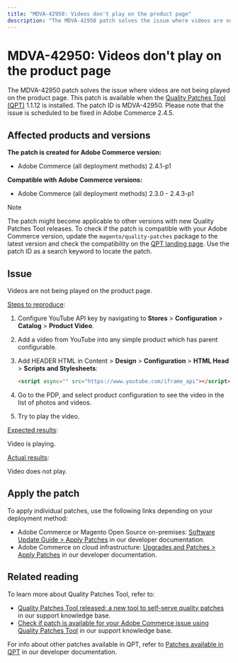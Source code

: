 ```yaml
---
title: "MDVA-42950: Videos don't play on the product page"
description: "The MDVA-42950 patch solves the issue where videos are not being played on the product page. This patch is available when the [Quality Patches Tool (QPT)](https://experienceleague.adobe.com/docs/commerce-knowledge-base/kb/announcements/commerce-announcements/magento-quality-patches-released-new-tool-to-self-serve-quality-patches.html) 1.1.12 is installed. The patch ID is MDVA-42950. Please note that the issue is scheduled to be fixed in Adobe Commerce 2.4.5."
---
```


# MDVA-42950: Videos don't play on the product page

The MDVA-42950 patch solves the issue where videos are not being played on the product page. This patch is available when the [Quality Patches Tool (QPT)](https://experienceleague.adobe.com/docs/commerce-knowledge-base/kb/announcements/commerce-announcements/magento-quality-patches-released-new-tool-to-self-serve-quality-patches.html) 1.1.12 is installed. The patch ID is MDVA-42950. Please note that the issue is scheduled to be fixed in Adobe Commerce 2.4.5.

## Affected products and versions

**The patch is created for Adobe Commerce version:**

* Adobe Commerce (all deployment methods) 2.4.1-p1

**Compatible with Adobe Commerce versions:**

* Adobe Commerce (all deployment methods) 2.3.0 - 2.4.3-p1

>[!NOTE]
>
>The patch might become applicable to other versions with new Quality Patches Tool releases. To check if the patch is compatible with your Adobe Commerce version, update the `magento/quality-patches` package to the latest version and check the compatibility on the [QPT landing page](https://devdocs.magento.com/quality-patches/tool.html#patch-grid). Use the patch ID as a search keyword to locate the patch.

## Issue

Videos are not being played on the product page.

<u>Steps to reproduce</u>:

1. Configure YouTube API key by navigating to **Stores** > **Configuration** > **Catalog** > **Product Video**.
1. Add a video from YouTube into any simple product which has parent configurable.
1. Add HEADER HTML in Content > **Design** > **Configuration** > **HTML Head** > **Scripts and Stylesheets**:

    ```HTML
    <script async="" src="https://www.youtube.com/iframe_api"></script>`
    ```

1. Go to the PDP, and select product configuration to see the video in the list of photos and videos.
1. Try to play the video.

<u>Expected results</u>:

Video is playing.

<u>Actual results</u>:

Video does not play.

## Apply the patch

To apply individual patches, use the following links depending on your deployment method:

* Adobe Commerce or Magento Open Source on-premises: [Software Update Guide > Apply Patches](https://devdocs.magento.com/guides/v2.4/comp-mgr/patching/mqp.html) in our developer documentation.
* Adobe Commerce on cloud infrastructure: [Upgrades and Patches > Apply Patches](https://devdocs.magento.com/cloud/project/project-patch.html) in our developer documentation.

## Related reading

To learn more about Quality Patches Tool, refer to:

* [Quality Patches Tool released: a new tool to self-serve quality patches](https://experienceleague.adobe.com/docs/commerce-knowledge-base/kb/announcements/commerce-announcements/magento-quality-patches-released-new-tool-to-self-serve-quality-patches.html) in our support knowledge base.
* [Check if patch is available for your Adobe Commerce issue using Quality Patches Tool](https://support.magento.com/hc/en-us/articles/360047125252) in our support knowledge base.

For info about other patches available in QPT, refer to [Patches available in QPT](https://devdocs.magento.com/quality-patches/tool.html#patch-grid) in our developer documentation.